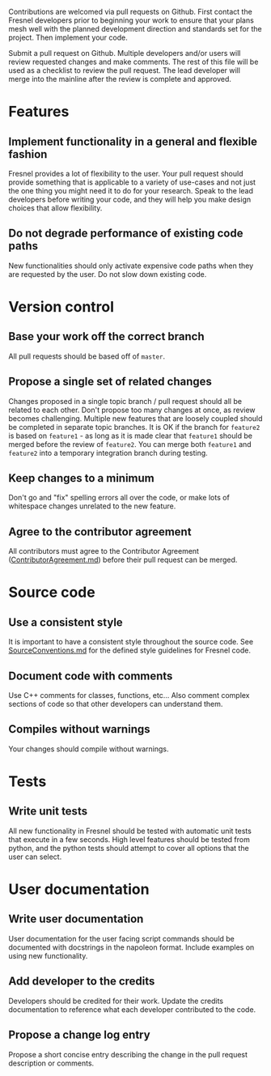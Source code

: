 Contributions are welcomed via pull requests on Github. First contact the Fresnel developers prior to beginning
your work to ensure that your plans mesh well with the planned development direction and standards set for the project.
Then implement your code.

Submit a pull request on Github. Multiple developers and/or users will review requested changes and make comments.
The rest of this file will be used as a checklist to review the pull request. The lead developer will merge into
the mainline after the review is complete and approved.

# Features

## Implement functionality in a general and flexible fashion

Fresnel provides a lot of flexibility to the user. Your pull request should provide something that is applicable
to a variety of use-cases and not just the one thing you might need it to do for your research. Speak to the lead
developers before writing your code, and they will help you make design choices that allow flexibility.

## Do not degrade performance of existing code paths

New functionalities should only activate expensive code paths when they are requested by the user. Do not slow down
existing code.

# Version control

## Base your work off the correct branch

All pull requests should be based off of `master`.

## Propose a single set of related changes

Changes proposed in a single topic branch / pull request should all be related to each other. Don't propose too
many changes at once, as review becomes challenging. Multiple new features that are loosely coupled should be completed
in separate topic branches. It is OK if the branch for `feature2` is based on `feature1` - as long as it is made clear
that `feature1` should be merged before the review of `feature2`. You can merge both `feature1` and `feature2`
into a temporary integration branch during testing.

## Keep changes to a minimum

Don't go and "fix" spelling errors all over the code, or make lots of whitespace changes unrelated to the new feature.

## Agree to the contributor agreement

All contributors must agree to the Contributor Agreement ([ContributorAgreement.md](ContributorAgreement.md)) before their pull request can be merged.

# Source code

## Use a consistent style

It is important to have a consistent style throughout the source code. See [SourceConventions.md](SourceConventions.md)
for the defined style guidelines for Fresnel code.

## Document code with comments

Use C++ comments for classes, functions, etc... Also comment complex sections of code so that other
developers can understand them.

## Compiles without warnings

Your changes should compile without warnings.

# Tests

## Write unit tests

All new functionality in Fresnel should be tested with automatic unit tests that execute in a few seconds. High level
features should be tested from python, and the python tests should attempt to cover all options that the user can
select.

# User documentation

## Write user documentation

User documentation for the user facing script commands should be documented with docstrings in the napoleon format.
Include examples on using new functionality.

## Add developer to the credits

Developers should be credited for their work. Update the credits documentation to reference what each developer
contributed to the code.

## Propose a change log entry

Propose a short concise entry describing the change in the pull request description or comments.
